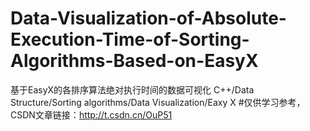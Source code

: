 # Data-Visualization-of-Absolute-Execution-Time-of-Sorting-Algorithms-Based-on-EasyX
基于EasyX的各排序算法绝对执行时间的数据可视化 C++/Data Structure/Sorting algorithms/Data Visualization/Eaxy X
#仅供学习参考，CSDN文章链接：http://t.csdn.cn/OuP51
